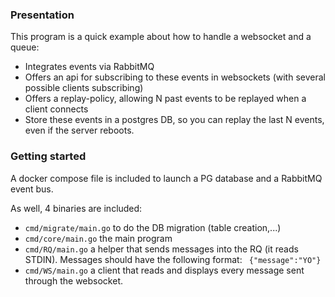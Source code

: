### Presentation

This program is a quick example about how to handle a websocket and a queue:

- Integrates events via RabbitMQ
- Offers an api for subscribing to these events in websockets (with several possible clients subscribing)
- Offers a replay-policy, allowing N past events to be replayed when a client connects
- Store these events in a postgres DB, so you can replay the last N events, even if the server reboots.

### Getting started

A docker compose file is included to launch a PG database and a RabbitMQ event bus.

As well, 4 binaries are included:

- `cmd/migrate/main.go` to do the DB migration (table creation,...)
- `cmd/core/main.go` the main program
- `cmd/RQ/main.go` a helper that sends messages into the RQ (it reads STDIN).
   Messages should have the following format: ` {"message":"YO"}`
- `cmd/WS/main.go` a client that reads and displays every message sent through the websocket. 

